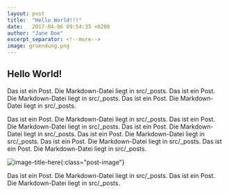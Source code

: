 ```yaml
---
layout: post
title:  "Hello World!!!"
date:   2017-04-06 09:54:35 +0200
author: "Jane Doe"
excerpt_separator: <!--more-->
image: gruendung.png
---
```


## Hello World!

Das ist ein Post. Die Markdown-Datei liegt in src/_posts. Das ist ein Post. Die Markdown-Datei liegt in src/_posts.
Das ist ein Post. Die Markdown-Datei liegt in src/_posts.

<!--more-->

Das ist ein Post. Die Markdown-Datei liegt in src/_posts. Das ist ein Post. Die Markdown-Datei liegt in src/_posts.
Das ist ein Post. Die Markdown-Datei liegt in src/_posts. Das ist ein Post. Die Markdown-Datei liegt in src/_posts.
 Das ist ein Post. Die Markdown-Datei liegt in src/_posts.
  Das ist ein Post. Die Markdown-Datei liegt in src/_posts.

![image-title-here](/img/gruendung.png){:class="post-image"}

  Das ist ein Post. Die Markdown-Datei liegt in src/_posts.
  Das ist ein Post. Die Markdown-Datei liegt in src/_posts.
